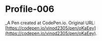 # Profile-006
 _A Pen created at CodePen.io. Original URL: [https://codepen.io/vinod2305/pen/oKaEey](https://codepen.io/vinod2305/pen/oKaEey).

 